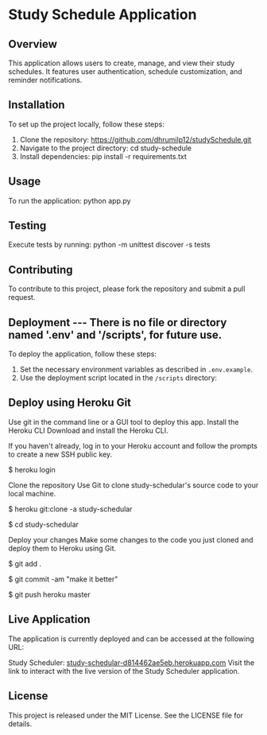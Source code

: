 # Study Schedule Application



## Overview
This application allows users to create, manage, and view their study schedules. It features user authentication, schedule customization, and reminder notifications.

## Installation
To set up the project locally, follow these steps:

1. Clone the repository: https://github.com/dhrumilp12/studySchedule.git
2. Navigate to the project directory: cd study-schedule
3. Install dependencies: pip install -r requirements.txt
   

## Usage
To run the application: python app.py


## Testing
Execute tests by running:
python -m unittest discover -s tests


## Contributing
To contribute to this project, please fork the repository and submit a pull request.


## Deployment --- There is no file or directory named '.env' and '/scripts', for future use.
To deploy the application, follow these steps:
1. Set the necessary environment variables as described in `.env.example`.
2. Use the deployment script located in the `/scripts` directory:



## Deploy using Heroku Git
Use git in the command line or a GUI tool to deploy this app.
Install the Heroku CLI
Download and install the Heroku CLI.

If you haven't already, log in to your Heroku account and follow the prompts to create a new SSH public key.

$ heroku login


Clone the repository
Use Git to clone study-schedular's source code to your local machine.

$ heroku git:clone -a study-schedular 

$ cd study-schedular

Deploy your changes
Make some changes to the code you just cloned and deploy them to Heroku using Git.

$ git add .

$ git commit -am "make it better"

$ git push heroku master

## Live Application
The application is currently deployed and can be accessed at the following URL:

Study Scheduler: [study-schedular-d814462ae5eb.herokuapp.com](https://study-schedular-d814462ae5eb.herokuapp.com/)
Visit the link to interact with the live version of the Study Scheduler application.

## License
This project is released under the MIT License. See the LICENSE file for details.



